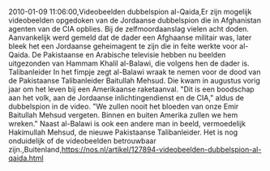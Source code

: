 2010-01-09 11:06:00,Videobeelden dubbelspion al-Qaida,Er zijn mogelijk videobeelden opgedoken van de Jordaanse dubbelspion die in Afghanistan agenten van de CIA opblies. Bij de zelfmoordaanslag vielen acht doden. Aanvankelijk werd gemeld dat de dader een Afghaanse militair was, later bleek het een Jordaanse geheimagent te zijn die in feite werkte voor al-Qaida. De Pakistaanse en Arabische televisie hebben nu beelden uitgezonden van Hammam Khalil al-Balawi, die volgens hen de dader is. Talibanleider In het fimpje zegt al-Balawi wraak te nemen voor de dood van de Pakistaanse Talibanleider Baitullah Mehsud. Die kwam in augustus vorig jaar om het leven bij een Amerikaanse raketaanval. "Dit is een boodschap aan het volk, aan de Jordaanse inlichtingendienst en de CIA," aldus de dubbelspion in de video. "We zullen nooit het bloeden van onze Emir Baitullah Mehsud vergeten. Binnen en buiten Amerika zullen we hem wreken." Naast al-Balawi is ook een andere man in beeld, vermoedelijk Hakimullah Mehsud, de nieuwe Pakistaanse Talibanleider. Het is nog onduidelijk of de videobeelden betrouwbaar zijn.,Buitenland,https://nos.nl/artikel/127894-videobeelden-dubbelspion-al-qaida.html